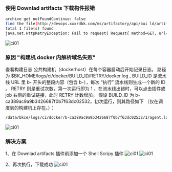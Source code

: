 ### 使用 Downlad artifacts 下载构件报错

```bash
archive get notFoundContinue: false
find the file(http://devops.xxxrdbk.com/ms/artifactory/api/bui ld/artifactories/file/down1oad2filePath=%2Fbk- archive%2FdemoX2Fp- 0311522845ca1caa374393e81f4%2Fb-18aabeb817174aa19cd4bb751067e8bdX2Fopms.tar.gz) in repo!
total 1 file(s) found
java.net.HttpRetryException: Fail to request( Request{ method=GET, url=http://devops.xbirdbk.com/ms/artifactory/api//build/artifactories/file/download?filePath=%2Fbk-archive%2Fdemo%2Fp-09371152cc20455ca1caa374393e81f4%2Fb- 18aabeb017174aa19cd4bb751067e8bd%2Fopms.tar.gz, tags={}}), try to retry 5 

```
![ci01](./media/ci01.png)

### 原因 "构建机 docker 内解析域名失败"

查看构建日志
公共构建机（dockerhost）在每个容器启动后开始记录日志。 路径为 $BK_HOME/logs/ci/docker/BUILD_ID/RETRY/docker.log , BUILD_ID 是流水线 URL 里 b- 开头的整段内容（包含 b-），每次 “执行” 流水线则生成一个新的 ID 。 RETRY 则是重试次数，第一次运行即为 1 ，在流水线出错时，可以点击插件或 job 右侧的重试链接，此时 RETRY 计数增加。 假设 BUILD_ID 为 b-ca389ac9a9b3426687f0b7f63dc02532，初次运行，则其路径如下 （仅在调度到的构建机上存在。）：
```bash
/data/bkce/logs/ci/docker/b-ca389ac9a9b3426687f0b7f63dc02532/1/agent.log
```
![ci01](./media/ci02.png)



### 解决方案 

1、在 Downlad artifacts 插件前添加一个 Shell Scripy 插件
![ci01](./media/ci03.png)
![ci01](./media/ci04.png)


2、再次执行，下载成功
![ci01](./media/ci05.png)
